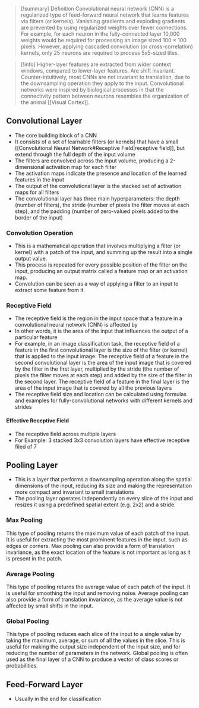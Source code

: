 > [!summary] Definition
>  Convolutional neural network (CNN) is a regularized type of feed-forward neural network that learns features via filters (or kernels). Vanishing gradients and exploding gradients are prevented by using regularized weights over fewer connections. For example, for each neuron in the fully-connected layer 10,000 weights would be required for processing an image sized 100 × 100 pixels. However, applying cascaded convolution (or cross-correlation) kernels, only 25 neurons are required to process 5x5-sized tiles. 

> [!info] 
>  Higher-layer features are extracted from wider context windows, compared to lower-layer features.
Are shift invariant.
Counter-intuitively, most CNNs are not invariant to translation, due to the downsampling operation they apply to the input.
Convolutional networks were inspired by biological processes in that the connectivity pattern between neurons resembles the organization of the animal [[Visual Cortex]].

## Convolutional Layer
- The core building block of a CNN
- It consists of a set of learnable filters (or kernels) that have a small [[Convolutional Neural Network#Receptive Field|receptive field]], but extend through the full depth of the input volume
- The filters are convolved across the input volume, producing a 2-dimensional activation map for each filter
- The activation maps indicate the presence and location of the learned features in the input
- The output of the convolutional layer is the stacked set of activation maps for all filters
- The convolutional layer has three main hyperparameters: the depth (number of filters), the stride (number of pixels the filter moves at each step), and the padding (number of zero-valued pixels added to the border of the input)
### Convolution Operation
- This is a mathematical operation that involves multiplying a filter (or kernel) with a patch of the input, and summing up the result into a single output value. 
- This process is repeated for every possible position of the filter on the input, producing an output matrix called a feature map or an activation map. 
- Convolution can be seen as a way of applying a filter to an input to extract some feature from it.
### Receptive Field
- The receptive field is the region in the input space that a feature in a convolutional neural network (CNN) is affected by
- In other words, it is the area of the input that influences the output of a particular feature
-  For example, in an image classification task, the receptive field of a feature in the first convolutional layer is the size of the filter (or kernel) that is applied to the input image. The receptive field of a feature in the second convolutional layer is the area of the input image that is covered by the filter in the first layer, multiplied by the stride (the number of pixels the filter moves at each step) and added by the size of the filter in the second layer. The receptive field of a feature in the final layer is the area of the input image that is covered by all the previous layers
- The receptive field size and location can be calculated using formulas and examples for fully-convolutional networks with different kernels and strides
#### Effective Receptive Field
- The receptive field across multiple layers
- For Example: 3 stacked 3x3 convolution layers have effective receptive filed of 7

## Pooling Layer
- This is a layer that performs a downsampling operation along the spatial dimensions of the input, reducing its size and making the representation more compact and invariant to small translations
- The pooling layer operates independently on every slice of the input and resizes it using a predefined spatial extent (e.g. 2x2) and a stride.
### Max Pooling
This type of pooling returns the maximum value of each patch of the input. It is useful for extracting the most prominent features in the input, such as edges or corners. Max pooling can also provide a form of translation invariance, as the exact location of the feature is not important as long as it is present in the patch.
### Average Pooling
This type of pooling returns the average value of each patch of the input. It is useful for smoothing the input and removing noise. Average pooling can also provide a form of translation invariance, as the average value is not affected by small shifts in the input.
### Global Pooling
This type of pooling reduces each slice of the input to a single value by taking the maximum, average, or sum of all the values in the slice. This is useful for making the output size independent of the input size, and for reducing the number of parameters in the network. Global pooling is often used as the final layer of a CNN to produce a vector of class scores or probabilities.

## Feed-Forward Layer
- Usually in the end for classification